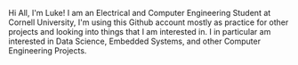 Hi All, I'm Luke! I am an Electrical and Computer Engineering Student at Cornell University,
I'm using this Github account mostly as practice for other projects and looking into 
things that I am interested in. I in particular am interested in Data Science, 
Embedded Systems, and other Computer Engineering Projects.

<!---
LukeA1515/LukeA1515 is a ✨ special ✨ repository because its `README.md` (this file) appears on your GitHub profile.
You can click the Preview link to take a look at your changes.
--->
